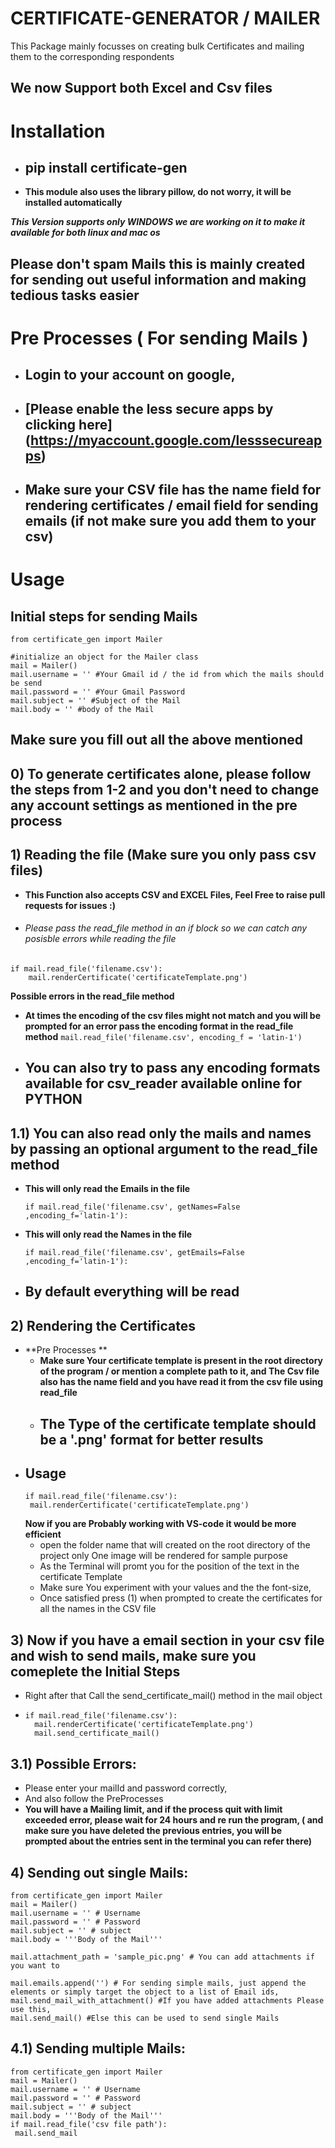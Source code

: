# CERTIFICATE-GENERATOR / MAILER 
This Package mainly focusses on creating bulk Certificates and mailing them to the corresponding respondents

## We now Support both Excel and Csv files

# Installation
- ## pip install certificate-gen
- **This module also uses the library pillow, do not worry, it will be installed automatically**

***This Version supports only WINDOWS we are working on it to make it available for both linux and mac os***

## Please don't spam Mails this is mainly created for sending out useful information and making tedious tasks easier

# Pre Processes ( For sending Mails )
- ## Login to your account on google,
- ## [Please enable the less secure apps by clicking here] (https://myaccount.google.com/lesssecureapps)
- ## Make sure your CSV file has the name field for rendering certificates / email field for sending emails (if not make sure you add them to your csv)

# Usage
## Initial steps for sending Mails
```
from certificate_gen import Mailer

#initialize an object for the Mailer class
mail = Mailer()
mail.username = '' #Your Gmail id / the id from which the mails should be send
mail.password = '' #Your Gmail Password
mail.subject = '' #Subject of the Mail
mail.body = '' #body of the Mail
```
## Make sure you fill out all the above mentioned

## 0) To generate certificates alone, please follow the steps from 1-2 and you don't need to change any account settings as mentioned in the pre process


## 1) Reading the file (Make sure you only pass csv files)
- **This Function also accepts CSV and EXCEL Files, Feel Free to raise pull requests for issues :)**
- ###### Please pass the read_file method in an if block so we can catch any posisble errors while reading the file
```
if mail.read_file('filename.csv'):
    mail.renderCertificate('certificateTemplate.png')
```
**Possible errors in the read_file method**
 - **At times the encoding of the csv files might not match and you will be prompted for an error pass the encoding format in the read_file method**
 ```mail.read_file('filename.csv', encoding_f = 'latin-1')``` 
  - ## You can also try to pass any encoding formats available for csv_reader available online for PYTHON
  ## 1.1) You can also read only the mails and names by passing an optional argument to the read_file method
   - **This will only read the Emails in the file**
     ```
     if mail.read_file('filename.csv', getNames=False ,encoding_f='latin-1'):
     ```
   - **This will only read the Names in the file**
     ```
     if mail.read_file('filename.csv', getEmails=False ,encoding_f='latin-1'):
     ```
   - ## By default everything will be read

## 2) Rendering the Certificates
 - **Pre Processes ** 
   - **Make sure Your certificate template is present in the root directory of the program / or mention a complete path to it, and The Csv file also has the name field and you have read it from the csv file using read_file**
   - ## The Type of the certificate template should be a '.png' format for better results
 - ## Usage
   ```
   if mail.read_file('filename.csv'):
    mail.renderCertificate('certificateTemplate.png')
   ```
   **Now if you are Probably working with VS-code it would be more efficient**
   - open the folder name that will created on the root directory of the project only One image will be rendered for sample purpose
   - As the Terminal will promt you for the position of the text in the certificate Template
   - Make sure You experiment with your values and the the font-size,
   - Once satisfied press (1) when prompted to create the certificates for all the names in the CSV file
## 3) Now if you have a email section in your csv file and wish to send mails, make sure you comeplete the Initial Steps
- Right after that Call the send_certificate_mail() method in the mail object
- ```
  if mail.read_file('filename.csv'):
    mail.renderCertificate('certificateTemplate.png')
    mail.send_certificate_mail()
  ```
## 3.1) Possible Errors:
   - Please enter your mailId and password correctly,
   - And also follow the PreProcesses
   - **You will have a Mailing limit, and if the process quit with limit exceeded error, please wait for 24 hours and re run the program, ( and make sure you have deleted the previous entries, you will be prompted about the entries sent in the terminal you can refer there)**

## 4) Sending out single Mails:
   ```
  from certificate_gen import Mailer
  mail = Mailer()
  mail.username = '' # Username
  mail.password = '' # Password
  mail.subject = '' # subject
  mail.body = '''Body of the Mail'''

  mail.attachment_path = 'sample_pic.png' # You can add attachments if you want to

  mail.emails.append('') # For sending simple mails, just append the elements or simply target the object to a list of Email ids,
  mail.send_mail_with_attachment() #If you have added attachments Please use this,
  mail.send_mail() #Else this can be used to send single Mails
   ``` 
## 4.1) Sending multiple Mails:
   ```
  from certificate_gen import Mailer
  mail = Mailer()
  mail.username = '' # Username
  mail.password = '' # Password
  mail.subject = '' # subject
  mail.body = '''Body of the Mail'''
  if mail.read_file('csv file path'):
    mail.send_mail
   ```
